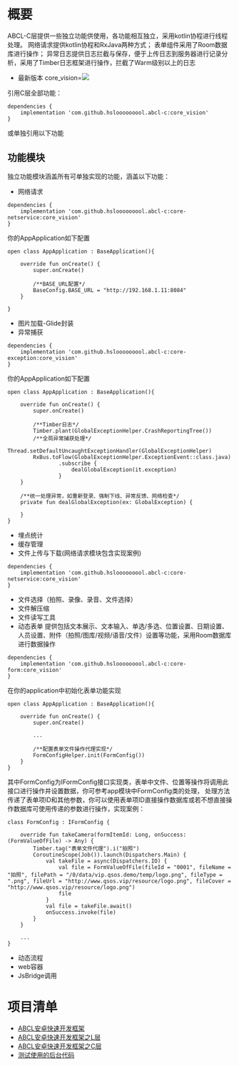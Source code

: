 # 概要
ABCL-C层提供一些独立功能供使用，各功能相互独立，采用kotlin协程进行线程处理。
网络请求提供kotlin协程和RxJava两种方式；
表单组件采用了Room数据库进行操作；
异常日志提供日志拦截与保存，便于上传日志到服务器进行记录分析，采用了Timber日志框架进行操作，拦截了Warm级别以上的日志

- 最新版本
core_vision=[![](https://jitpack.io/v/hslooooooool/abcl-c.svg)](https://jitpack.io/#hslooooooool/abcl-c)

引用C层全部功能：
```
dependencies {
    implementation 'com.github.hslooooooool.abcl-c:core_vision'
}
```
或单独引用以下功能

## 功能模块
独立功能模块涵盖所有可单独实现的功能，涵盖以下功能：
- 网络请求
```
dependencies {
    implementation 'com.github.hslooooooool.abcl-c:core-netservice:core_vision'
}
```
你的AppApplication如下配置
```
open class AppApplication : BaseApplication(){

    override fun onCreate() {
        super.onCreate()

        /**BASE_URL配置*/
        BaseConfig.BASE_URL = "http://192.168.1.11:8084"
    }

}
```
- 图片加载-Glide封装
- 异常捕获
```
dependencies {
    implementation 'com.github.hslooooooool.abcl-c:core-exception:core_vision'
}
```
你的AppApplication如下配置
```
open class AppApplication : BaseApplication(){

    override fun onCreate() {
        super.onCreate()

        /**Timber日志*/
        Timber.plant(GlobalExceptionHelper.CrashReportingTree())
        /**全局异常捕获处理*/
        Thread.setDefaultUncaughtExceptionHandler(GlobalExceptionHelper)
        RxBus.toFlow(GlobalExceptionHelper.ExceptionEvent::class.java)
                .subscribe {
                    dealGlobalException(it.exception)
                }
    }

    /**统一处理异常，如重新登录、强制下线、异常反馈、网络检查*/
    private fun dealGlobalException(ex: GlobalException) {

    }
}
```
- 埋点统计
- 缓存管理
- 文件上传与下载(网络请求模块包含实现案例)
```
dependencies {
    implementation 'com.github.hslooooooool.abcl-c:core-netservice:core_vision'
}
```
- 文件选择（拍照、录像、录音、文件选择）
- 文件解压缩
- 文件读写工具
- 动态表单
提供包括文本展示、文本输入、单选/多选、位置设置、日期设置、人员设置、附件（拍照/图库/视频/语音/文件）设置等功能，采用Room数据库进行数据操作
```
dependencies {
    implementation 'com.github.hslooooooool.abcl-c:core-form:core_vision'
}
```
在你的application中初始化表单功能实现
```
open class AppApplication : BaseApplication(){

    override fun onCreate() {
        super.onCreate()

        ...

        /**配置表单文件操作代理实现*/
        FormConfigHelper.init(FormConfig())
    }
}
```
其中FormConfig为IFormConfig接口实现类，表单中文件、位置等操作将调用此接口进行操作并设置数据，你可参考app模块中FormConfig类的处理，
处理方法传递了表单项ID和其他参数，你可以使用表单项ID直接操作数据库或若不想直接操作数据库可使用传递的参数进行操作，实现案例：
```
class FormConfig : IFormConfig {

    override fun takeCamera(formItemId: Long, onSuccess: (FormValueOfFile) -> Any) {
        Timber.tag("表单文件代理").i("拍照")
        CoroutineScope(Job()).launch(Dispatchers.Main) {
            val takeFile = async(Dispatchers.IO) {
                val file = FormValueOfFile(fileId = "0001", fileName = "拍照", filePath = "/0/data/vip.qsos.demo/temp/logo.png", fileType = ".png", fileUrl = "http://www.qsos.vip/resource/logo.png", fileCover = "http://www.qsos.vip/resource/logo.png")
                file
            }
            val file = takeFile.await()
            onSuccess.invoke(file)
        }
    }

    ...
}
```
- 动态流程
- web容器
- JsBridge调用

# 项目清单
- [ABCL安卓快速开发框架](https://github.com/hslooooooool/abcl)
- [ABCL安卓快速开发框架之L层](https://github.com/hslooooooool/abcl-l)
- [ABCL安卓快速开发框架之C层](https://github.com/hslooooooool/abcl-c)
- [测试使用的后台代码](https://github.com/hslooooooool/ktorm-demo)
